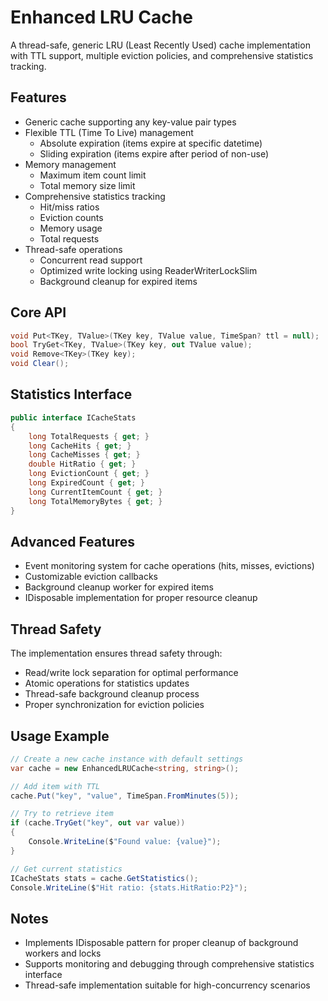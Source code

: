 ﻿# Enhanced LRU Cache

A thread-safe, generic LRU (Least Recently Used) cache implementation with TTL support, multiple eviction policies, and comprehensive statistics tracking.

## Features

- Generic cache supporting any key-value pair types
- Flexible TTL (Time To Live) management
    - Absolute expiration (items expire at specific datetime)
    - Sliding expiration (items expire after period of non-use)
- Memory management
    - Maximum item count limit
    - Total memory size limit
- Comprehensive statistics tracking
    - Hit/miss ratios
    - Eviction counts
    - Memory usage
    - Total requests
- Thread-safe operations
    - Concurrent read support
    - Optimized write locking using ReaderWriterLockSlim
    - Background cleanup for expired items

## Core API

```csharp
void Put<TKey, TValue>(TKey key, TValue value, TimeSpan? ttl = null);
bool TryGet<TKey, TValue>(TKey key, out TValue value);
void Remove<TKey>(TKey key);
void Clear();
```

## Statistics Interface

```csharp
public interface ICacheStats
{
    long TotalRequests { get; }
    long CacheHits { get; }
    long CacheMisses { get; }
    double HitRatio { get; }
    long EvictionCount { get; }
    long ExpiredCount { get; }
    long CurrentItemCount { get; }
    long TotalMemoryBytes { get; }
}
```

## Advanced Features

- Event monitoring system for cache operations (hits, misses, evictions)
- Customizable eviction callbacks
- Background cleanup worker for expired items
- IDisposable implementation for proper resource cleanup

## Thread Safety

The implementation ensures thread safety through:
- Read/write lock separation for optimal performance
- Atomic operations for statistics updates
- Thread-safe background cleanup process
- Proper synchronization for eviction policies

## Usage Example

```csharp
// Create a new cache instance with default settings
var cache = new EnhancedLRUCache<string, string>();

// Add item with TTL
cache.Put("key", "value", TimeSpan.FromMinutes(5));

// Try to retrieve item
if (cache.TryGet("key", out var value))
{
    Console.WriteLine($"Found value: {value}");
}

// Get current statistics
ICacheStats stats = cache.GetStatistics();
Console.WriteLine($"Hit ratio: {stats.HitRatio:P2}");
```

## Notes

- Implements IDisposable pattern for proper cleanup of background workers and locks
- Supports monitoring and debugging through comprehensive statistics interface
- Thread-safe implementation suitable for high-concurrency scenarios
